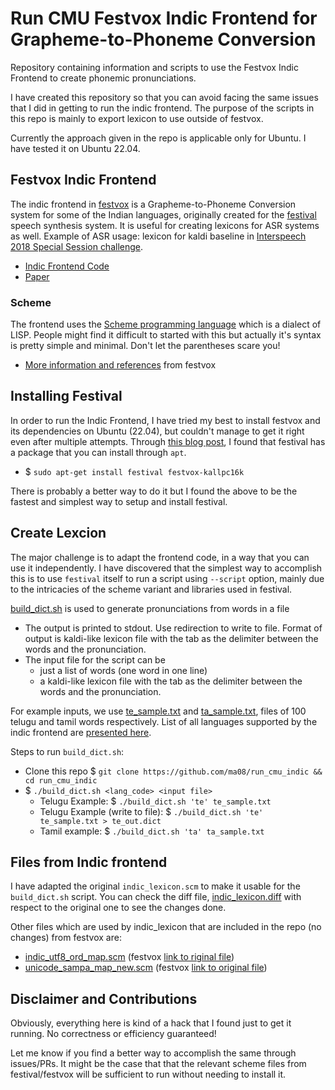 # Run CMU Festvox Indic Frontend for Grapheme-to-Phoneme Conversion
Repository containing information and scripts to use the Festvox Indic Frontend to create phonemic pronunciations.

I have created this repository so that you can avoid facing the same issues that I did in getting to run the indic frontend. The purpose of the scripts in this repo is mainly to export lexicon to use outside of festvox. 

Currently the approach given in the repo is applicable only for Ubuntu. I have tested it on Ubuntu 22.04.

## Festvox Indic Frontend
The indic frontend in [festvox](https://github.com/festvox/festvox) is a Grapheme-to-Phoneme Conversion system for some of the Indian languages, originally created for the [festival](https://github.com/festvox/festival) speech synthesis system. It is useful for creating lexicons for ASR systems as well. Example of ASR usage: lexicon for kaldi baseline in [Interspeech 2018 Special Session challenge](https://www.microsoft.com/en-us/research/event/interspeech-2018-special-session-low-resource-speech-recognition-challenge-indian-languages/).

- [Indic Frontend Code](https://github.com/festvox/festvox/blob/master/src/vox_files/indic/indic_lexicon.scm)
- [Paper](http://www.cs.cmu.edu/~awb/papers/LREC16_parlikar.pdf)

### Scheme
The frontend uses the [Scheme programming language](https://en.wikipedia.org/wiki/Scheme_(programming_language)) which is a dialect of LISP. People might find it difficult to started with this but actually it's syntax is pretty simple and minimal. Don't let the parentheses scare you! 
- [More information and references](http://www.festvox.org/docs/manual-1.4.3/festival_8.html#SEC21) from festvox

## Installing Festival
In order to run the Indic Frontend, I have tried my best to install festvox and its dependencies on Ubuntu (22.04), but couldn't manage to get it right even after multiple attempts. Through [this blog post](https://nicolasbouliane.com/blog/install-festival-text-speech-ubuntu), I found that festival has a package that you can install through `apt`. 
- $ `sudo apt-get install festival festvox-kallpc16k`

There is probably a better way to do it but I found the above to be the fastest and simplest way to setup and install festival.

## Create Lexcion
The major challenge is to adapt the frontend code, in a way that you can use it independently. I have discovered that the simplest way to accomplish this is to use `festival` itself to run a script using `--script` option, mainly due to the intricacies of the scheme variant and libraries used in festival. 

[build_dict.sh](/build_dict.sh) is used to generate pronunciations from words in a file 
- The output is printed to stdout. Use redirection to write to file. Format of output is kaldi-like lexicon file with the tab as the delimiter between the words and the pronunciation.
- The input file for the script can be
  - just a list of words (one word in one line)
  - a kaldi-like lexicon file with the tab as the delimiter between the words and the pronunciation.

For example inputs, we use [te_sample.txt](/te_sample.txt) and [ta_sample.txt](/ta_sample.txt), files of 100 telugu and tamil words respectively. List of all languages supported by the indic frontend are [presented here](http://festvox.org/bsv/x3528.html).

Steps to run `build_dict.sh`:
- Clone this repo $ `git clone https://github.com/ma08/run_cmu_indic && cd run_cmu_indic`
-  $ `./build_dict.sh <lang_code> <input file>`
   -  Telugu Example:  $ `./build_dict.sh 'te' te_sample.txt`
   -  Telugu Example (write to file): $ `./build_dict.sh 'te' te_sample.txt > te_out.dict`
   -  Tamil example: $ `./build_dict.sh 'ta' ta_sample.txt`

## Files from Indic frontend
I have adapted the original `indic_lexicon.scm` to make it usable for the `build_dict.sh` script. You can check the diff file, [indic_lexicon.diff](/indic_lexicon.diff) with respect to the original one to see the changes done.

Other files which are used by indic_lexicon that are included in the repo (no changes) from festvox are:
- [indic_utf8_ord_map.scm](/indic_utf8_ord_map.scm) (festvox [link to riginal file](https://github.com/festvox/festvox/blob/master/src/vox_files/indic/indic_utf8_ord_map.scm))
- [unicode_sampa_map_new.scm](/unicode_sampa_map_new.scm) (festvox [link to original file](https://github.com/festvox/festvox/blob/master/src/vox_files/indic/unicode_sampa_map_new.scm))


## Disclaimer and Contributions
Obviously, everything here is kind of a hack that I found just to get it running. No correctness or efficiency guaranteed!

Let me know if you find a better way to accomplish the same through issues/PRs. It might be the case that that the relevant scheme files from festival/festvox will be sufficient to run without needing to install it.